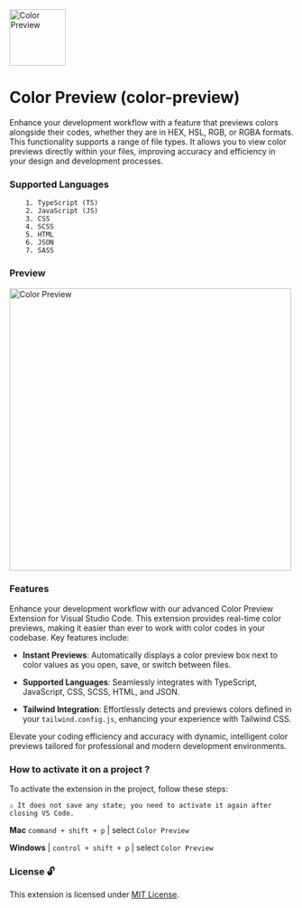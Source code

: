 <img src="https://raw.githubusercontent.com/roy-radhakanta/VsCode-color-preview/main/images/color-preview.png" alt="Color Preview" width="100" height="100" />

# Color Preview (color-preview)

Enhance your development workflow with a feature that previews colors alongside their codes, whether they are in HEX, HSL, RGB, or RGBA formats. This functionality supports a range of file types. It allows you to view color previews directly within your files, improving accuracy and efficiency in your design and development processes.

### Supported Languages
```
    1. TypeScript (TS)
    2. JavaScript (JS)
    3. CSS
    4. SCSS
    5. HTML
    6. JSON
    7. SASS
```

### Preview

<img src="https://raw.githubusercontent.com/roy-radhakanta/VsCode-color-preview/main/images/working-image-demo.png" alt="Color Preview" width="500" height="500" />

### Features

Enhance your development workflow with our advanced Color Preview Extension for Visual Studio Code. This extension provides real-time color previews, making it easier than ever to work with color codes in your codebase. Key features include:

- **Instant Previews**: Automatically displays a color preview box next to color values as you open, save, or switch between files.

- **Supported Languages**: Seamlessly integrates with TypeScript, JavaScript, CSS, SCSS, HTML, and JSON.

- **Tailwind Integration**: Effortlessly detects and previews colors defined in your `tailwind.config.js`, enhancing your experience with Tailwind CSS.

Elevate your coding efficiency and accuracy with dynamic, intelligent color previews tailored for professional and modern development environments.


### How to activate it on a project ?
To activate the extension in the project, follow these steps:

    ⚠️ It does not save any state; you need to activate it again after closing VS Code.


<b>Mac</b>
    ```command + shift + p``` |
        select ```Color Preview```

<b>Windows</b> |
```control + shift + p``` |
    select ```Color Preview```


### License 🔓
This extension is licensed under [MIT License](https://github.com/roy-radhakanta/VsCode-color-preview/blob/main/LICENSE).